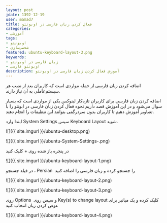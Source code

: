 ```yaml
---
layout: post
jdate: 1392-12-19
user: mamad7
title: فعال کردن زبان فارسی در اوبونتو
categories:
- آموزشی
tags:
- اوبونتو
- شخصی‌سازی
featured: ubuntu-keyboard-layout-3.png
keywords:
- زبان فارسی در اوبونتو
- اوبونتو فارسی
description: آموزش فعال کردن زبان فارسی در اوبونتو
---
```


اضافه کردن زبان فارسی از جمله مواردی است که کاربران بعد از نصب هر سیستم‌عاملی به آن نیاز دارند.

اضافه کردن زبان فارسی برای کاربران تازه‌کار لینوکس یکی از مواردی است که بسیار سوال می‌شود و در این آموزش قصد داریم نحوه فعال کردن زبان فارسی در ابونتو را با تصاویر آموزش دهیم تا کاربران بدون سردرگمی بتوانند این تنظیمات را انجام دهند.

ابتدا وارد System Settings سپس Keyboard Layout شوید.

![]({{ site.imgurl }}/ubuntu-desktop.png)

![]({{ site.imgurl }}/ubuntu-System-Settings-.png)

در پنجره باز شده روی + کلیک کنید

![]({{ site.imgurl }}/ubuntu-keyboard-layout-1.png)

در فیلد جستجو ، Persian  را جستجو کرده و زبان فارسی را اضافه کنید

![]({{ site.imgurl }}/ubuntu-keyboard-layout-2.png)

![]({{ site.imgurl }}/ubuntu-keyboard-layout-3.png)

روی Options  و سپس روی Key(s) to change layout کلیک کرده و یک میانبر برای عوض کردن زبان انتخاب کنید

![]({{ site.imgurl }}/ubuntu-keyboard-layout-4.png)
